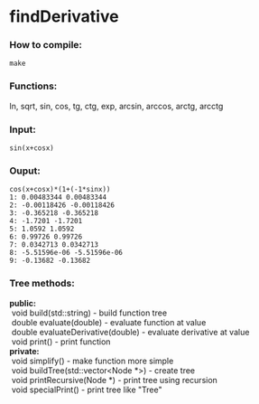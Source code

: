 # findDerivative  
  
### How to compile:  
<code>make</code>   
  
### Functions:  
ln, sqrt, sin, cos, tg, ctg, exp, arcsin, arccos, arctg, arcctg  
  
### Input:  
<code>sin(x+cosx)</code>  
  
### Ouput:  
```
cos(x+cosx)*(1+(-1*sinx))  
1: 0.00483344 0.00483344  
2: -0.00118426 -0.00118426  
3: -0.365218 -0.365218  
4: -1.7201 -1.7201  
5: 1.0592 1.0592  
6: 0.99726 0.99726  
7: 0.0342713 0.0342713  
8: -5.51596e-06 -5.51596e-06  
9: -0.13682 -0.13682  
```  
### Tree methods:    
<strong>public:</strong>  
&nbsp;void build(std::string) - build function tree  
&nbsp;double evaluate(double) - evaluate function at value  
&nbsp;double evaluateDerivative(double) - evaluate derivative at value  
&nbsp;void print() - print function  
<strong>private:</strong>  
&nbsp;void simplify() - make function more simple  
&nbsp;void buildTree(std::vector<Node \*>) - create tree  
&nbsp;void printRecursive(Node \*) - print tree using recursion  
&nbsp;void specialPrint() - print tree like "Tree"  
